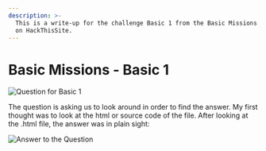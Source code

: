 ```yaml
---
description: >-
  This is a write-up for the challenge Basic 1 from the Basic Missions category
  on HackThisSite.
---
```


# Basic Missions - Basic 1

![Question for Basic 1](../../.gitbook/assets/basic_1.png)

The question is asking us to look around in order to find the answer. My first thought was to look at the html or source code of the file. After looking at the .html file, the answer was in plain sight:

![Answer to the Question](../../.gitbook/assets/basic_1-2.png)

